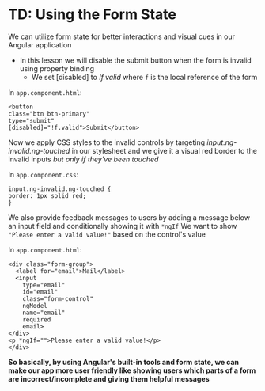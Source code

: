 # TD: Using the Form State

We can utilize form state for better interactions and visual cues in our Angular application

- In this lesson we will disable the submit button when the form is invalid using property binding
  - We set [disabled] to _!f.valid_ where `f` is the local reference of the form

In `app.component.html`:

```
<button
class="btn btn-primary"
type="submit"
[disabled]="!f.valid">Submit</button>
```

Now we apply CSS styles to the invalid controls by targeting _input.ng-invalid.ng-touched_ in our stylesheet and we give it a visual red border to the invalid inputs _but only if they've been touched_

In `app.component.css`:

```
input.ng-invalid.ng-touched {
border: 1px solid red;
}
```

We also provide feedback messages to users by adding a message below an input field and conditionally showing it with `*ngIf`
We want to show `"Please enter a valid value!"` based on the control's value

In `app.component.html`:

```
<div class="form-group">
  <label for="email">Mail</label>
  <input
    type="email"
    id="email"
    class="form-control"
    ngModel
    name="email"
    required
    email>
</div>
<p *ngIf="">Please enter a valid value!</p>
</div>
```

**So basically, by using Angular's built-in tools and form state, we can make our app more user friendly like showing users which parts of a form are incorrect/incomplete and giving them helpful messages**
